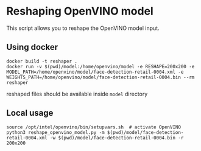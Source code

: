# Reshaping OpenVINO model

This script allows you to reshape the OpenVINO model input.

## Using docker

```
docker build -t reshaper .
docker run -v $(pwd)/model:/home/openvino/model -e RESHAPE=200x200 -e MODEL_PATH=/home/openvino/model/face-detection-retail-0004.xml -e WEIGHTS_PATH=/home/openvino/model/face-detection-retail-0004.bin --rm reshaper
```

reshaped files should be available inside `model` directory


## Local usage

```
source /opt/intel/openvino/bin/setupvars.sh  # activate OpenVINO
python3 reshape_openvino_model.py -m $(pwd)/model/face-detection-retail-0004.xml -w $(pwd)/model/face-detection-retail-0004.bin -r 200x200
```

